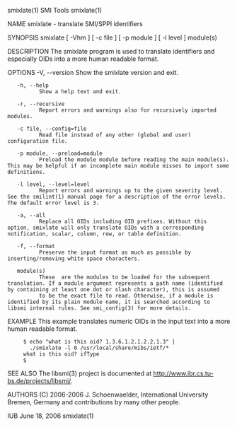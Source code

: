 smixlate(1)                                                                                       SMI Tools                                                                                       smixlate(1)



NAME
       smixlate - translate SMI/SPPI identifiers

SYNOPSIS
       smixlate [ -Vhm ] [ -c file ] [ -p module ] [ -l level ] module(s)

DESCRIPTION
       The smixlate program is used to translate identifiers and especially OIDs into a more human readable format.

OPTIONS
       -V, --version
              Show the smixlate version and exit.

       -h, --help
              Show a help text and exit.

       -r, --recursive
              Report errors and warnings also for recursively imported modules.

       -c file, --config=file
              Read file instead of any other (global and user) configuration file.

       -p module, --preload=module
              Preload the module module before reading the main module(s). This may be helpful if an incomplete main module misses to import some definitions.

       -l level, --level=level
              Report errors and warnings up to the given severity level. See the smilint(1) manual page for a description of the error levels. The default error level is 3.

       -a, --all
              Replace all OIDs including OID prefixes. Without this option, smixlate will only translate OIDs with a corresponding notification, scalar, column, row, or table definition.

       -f, --format
              Preserve the input format as much as possible by inserting/removing white space characters.

       module(s)
              These  are the modules to be loaded for the subsequent translation. If a module argument represents a path name (identified by containing at least one dot or slash character), this is assumed
              to be the exact file to read. Otherwise, if a module is identified by its plain module name, it is searched according to libsmi internal rules. See smi_config(3) for more details.

EXAMPLE
       This example translates numeric OIDs in the input text into a more human readable format.

         $ echo "what is this oid? 1.3.6.1.2.1.2.2.1.3" |
           ./smixlate -l 0 /usr/local/share/mibs/ietf/*
         what is this oid? ifType
         $


SEE ALSO
       The libsmi(3) project is documented at http://www.ibr.cs.tu-bs.de/projects/libsmi/.

AUTHORS
       (C) 2006-2006 J. Schoenwaelder, International University Bremen, Germany
       and contributions by many other people.



IUB                                                                                             June 18, 2006                                                                                     smixlate(1)
